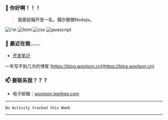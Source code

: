 <!--
**woolson/woolson** is a ✨ _special_ ✨ repository because its `README.md` (this file) appears on your GitHub profile.

Here are some ideas to get you started:

- 🔭 I’m currently working on ...
- 🌱 I’m currently learning ...
- 👯 I’m looking to collaborate on ...
- 🤔 I’m looking for help with ...
- 💬 Ask me about ...
- 📫 How to reach me: ...
- 😄 Pronouns: ...
- ⚡ Fun fact: ...
-->

### 👋  你好啊！！！

> **我是前端开发一名，偶尔做做Nodejs。**<br/>

![i'm](https://woolson.github.io/npmer-badge/badge/lcri-none-none-%20%20%20%20I'm-ffffff-555555-%E7%A8%8B%E5%BA%8F%E5%91%98-ffffff-46bc99-r-f-f.svg)
![html](https://woolson.github.io/npmer-badge/badge/ilcr-none-none-%20%20%20-444-c52f2f-HTML-444-fbf5f5-r-f-f.svg)
![css](https://woolson.github.io/npmer-badge/badge/ilcr-none-none-%20%20%20-444-007ec6-CSS-444-e8eaec-r-f-f.svg)
![javascript](https://woolson.github.io/npmer-badge/badge/ilcr-none-none-%20%20%20-444-f5dd26-JavaScript-444-f8f8f0-r-f-f.svg)<br/>


### 🧲  最近在做……

- [开发笔记](https://github.com/woolson/woolson.github.io/issues)

一年写不到几次的博客 [https://blog.woolson.cn](https://blog.woolson.cn)

### 📫  要联系我？？？

- 电子邮箱：[woolson.lee@qq.com](mailto:woolson.lee@qq.com)

---
<!--START_SECTION:waka-->
```text
No Activity tracked this Week
```
<!--END_SECTION:waka-->
---
